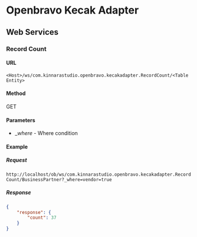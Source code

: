 # Openbravo Kecak Adapter

## Web Services

### Record Count

#### URL
`<Host>/ws/com.kinnarastudio.openbravo.kecakadapter.RecordCount/<Table Entity>`

#### Method
GET

#### Parameters
- __where_ - Where condition

#### Example
##### Request
`http://localhost/ob/ws/com.kinnarastudio.openbravo.kecakadapter.RecordCount/BusinessPartner?_where=vendor=true`

##### Response
```json
{
    "response": {
        "count": 37
    }
}
```
